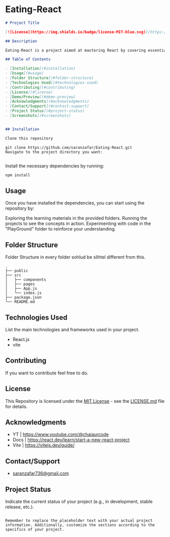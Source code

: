 # Eating-React

```markdown
# Project Title

[![License](https://img.shields.io/badge/license-MIT-blue.svg)](https://opensource.org/licenses/MIT)

## Description

Eating-React is a project aimed at mastering React by covering essential topics such as Hooks, custom hooks, React routers, API handling, and more. The repository contains both learning materials and practical projects to reinforce understanding.

## Table of Contents

- [Installation](#installation)
- [Usage](#usage)
- [Folder Structure](#folder-structure)
- [Technologies Used](#technologies-used)
- [Contributing](#contributing)
- [License](#license)
- [Demo/Preview](#demo-preview)
- [Acknowledgments](#acknowledgments)
- [Contact/Support](#contact-support)
- [Project Status](#project-status)
- [Screenshots](#screenshots)


## Installation

Clone this repository
```

```
git clone https://github.com/saranzafar/Eating-React.git
Navigate to the project directory you want:

```

```cd <Folder-name> 
```

Install the necessary dependencies by running:

```bash
npm install
```

## Usage

Once you have installed the dependencies, you can start using the repository by:

Exploring the learning materials in the provided folders.
Running the projects to see the concepts in action.
Experimenting with code in the "PlayGround" folder to reinforce your understanding.


## Folder Structure

Folder Structure in every folder sohlud be slihtel different from this.

```plaintext
.
├── public
├── src
│   ├── components
│   ├── pages
│   ├── App.js
│   └── index.js
├── package.json
└── README.md
```

## Technologies Used

List the main technologies and frameworks used in your project.

- React.js
- vite

## Contributing

If you want to contribute feel free to do.

## License

This Repository is licensed under the [MIT License](https://opensource.org/licenses/MIT) - see the [LICENSE.md](LICENSE.md) file for details.

## Acknowledgments

- YT | https://www.youtube.com/@chaiaurcode
- Docs | https://react.dev/learn/start-a-new-react-project
- Vite | https://vitejs.dev/guide/

## Contact/Support

- saranzafar736@gmail.com

## Project Status

Indicate the current status of your project (e.g., in development, stable release, etc.).

```

Remember to replace the placeholder text with your actual project information. Additionally, customize the sections according to the specifics of your project.